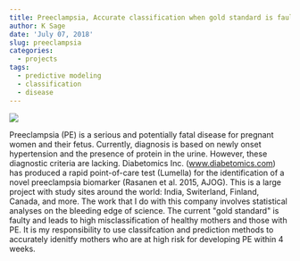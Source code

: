 ```yaml
---
title: Preeclampsia, Accurate classification when gold standard is faulty
author: K Sage
date: 'July 07, 2018'
slug: preeclampsia
categories:
  - projects
tags:
  - predictive modeling
  - classification
  - disease
---
```

![](/project/2018-07-07-preeclampsia_files/pe_image.jpeg)

  Preeclampsia (PE) is a serious and potentially fatal disease for pregnant women and their fetus. Currently, diagnosis is based on newly onset hypertension and the presence of protein in the urine. However, these diagnostic criteria are lacking. Diabetomics Inc. (www.diabetomics.com) has produced a rapid point-of-care test (Lumella) for the identification of a novel preeclampsia biomarker (Rasanen et al. 2015, AJOG). 
   This is a large project with study sites around the world: India, Switerland, Finland, Canada, and more. The work that I do with this company involves statistical analyses on the bleeding edge of science. The current "gold standard" is faulty and leads to high misclassification of healthy mothers and those with PE. It is my responsibility to use classifcation and prediction methods to accurately idenitfy mothers who are at high risk for developing PE within 4 weeks.